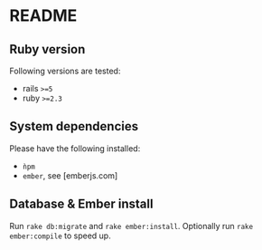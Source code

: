 # README

## Ruby version
Following versions are tested:
  - rails `>=5`
  - ruby `>=2.3`

 ## System dependencies

 Please have the following installed:
   - `ǹpm`
   - `ember`, see [emberjs.com]

   ## Database & Ember install

   Run `rake db:migrate` and `rake ember:install`. Optionally run `rake ember:compile` to speed up.
